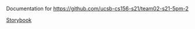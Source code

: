 ---
---

Documentation for <https://github.com/ucsb-cs156-s21/team02-s21-5pm-2>

[Storybook](storybook)
